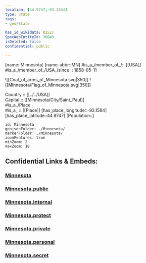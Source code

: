 ```yaml
---
location: [44.9747,-93.1584] 
type: State
tags:
- geo/State

has_id_wikidata: Q1527 
SpocWebEntityId: 36049
isDeleted: false
confidential: public

---
```

[name::Minnesota] 
[name-abbr::MN] 
#is_a_/member_of_/:: [[USA]]
#is_a_/member_of_/USA_/since :: 1858-05-11 


![[Coat_of_arms_of_Minnesota.svg|350]] 
![[Minnesota/Flag_of_Minnesota.svg|350]]  

Country :: [[../../USA]]  
Capital :: [[Minnesota/City/Saint_Paul]]  
#is_a_/Place  
#is_a_ :: [[Place]] 
[has_place_longitude::-93.1584] 
[has_place_latitude::44.9747] 
[Population::] 



```leaflet
id: Minnesota
geojsonFolder: ./Minnesota/
markerFolder: ./Minnesota/
zoomFeatures: true 
minZoom: 2 
maxZoom: 18
```


## Confidential Links & Embeds: 

### [Minnesota](/_Standards/Earth/Continent/America~North/USA/USA~Central/Minnesota.md) 

### [Minnesota.public](/_public/Earth/Continent/America~North/USA/USA~Central/Minnesota.public.md) 

### [Minnesota.internal](/_internal/Earth/Continent/America~North/USA/USA~Central/Minnesota.internal.md) 

### [Minnesota.protect](/_protect/Earth/Continent/America~North/USA/USA~Central/Minnesota.protect.md) 

### [Minnesota.private](/_private/Earth/Continent/America~North/USA/USA~Central/Minnesota.private.md) 

### [Minnesota.personal](/_personal/Earth/Continent/America~North/USA/USA~Central/Minnesota.personal.md) 

### [Minnesota.secret](/_secret/Earth/Continent/America~North/USA/USA~Central/Minnesota.secret.md)

